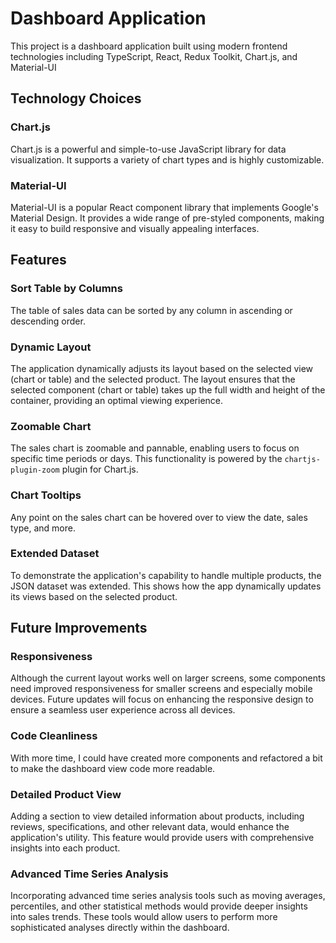 # Dashboard Application

This project is a dashboard application built using modern frontend technologies including TypeScript, React, Redux Toolkit, Chart.js, and Material-UI

## Technology Choices

### Chart.js
Chart.js is a powerful and simple-to-use JavaScript library for data visualization. It supports a variety of chart types and is highly customizable.

### Material-UI
Material-UI is a popular React component library that implements Google's Material Design. It provides a wide range of pre-styled components, making it easy to build responsive and visually appealing interfaces.

## Features

### Sort Table by Columns
The table of sales data can be sorted by any column in ascending or descending order.

### Dynamic Layout
The application dynamically adjusts its layout based on the selected view (chart or table) and the selected product. The layout ensures that the selected component (chart or table) takes up the full width and height of the container, providing an optimal viewing experience.

### Zoomable Chart
The sales chart is zoomable and pannable, enabling users to focus on specific time periods or days. This functionality is powered by the `chartjs-plugin-zoom` plugin for Chart.js.

### Chart Tooltips
Any point on the sales chart can be hovered over to view the date, sales type, and more.

### Extended Dataset
To demonstrate the application's capability to handle multiple products, the JSON dataset was extended. This shows how the app dynamically updates its views based on the selected product.

## Future Improvements

### Responsiveness
Although the current layout works well on larger screens, some components need improved responsiveness for smaller screens and especially mobile devices. Future updates will focus on enhancing the responsive design to ensure a seamless user experience across all devices.

### Code Cleanliness
With more time, I could have created more components and refactored a bit to make the dashboard view code more readable. 

### Detailed Product View
Adding a section to view detailed information about products, including reviews, specifications, and other relevant data, would enhance the application's utility. This feature would provide users with comprehensive insights into each product.

### Advanced Time Series Analysis
Incorporating advanced time series analysis tools such as moving averages, percentiles, and other statistical methods would provide deeper insights into sales trends. These tools would allow users to perform more sophisticated analyses directly within the dashboard.
